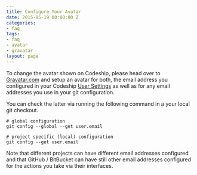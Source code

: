 ```yaml
---
title: Configure Your Avatar
date: 2015-05-19 00:00:00 Z
categories:
- faq
tags:
- faq
- avatar
- gravatar
layout: page
---
```


To change the avatar shown on Codeship, please head over to [Gravatar.com](http://en.gravatar.com/) and setup an avatar for both, the email address you configured in your Codeship [User Settings](https://codeship.com/user/edit) as well as for any email addresses you use in your git configuration.

You can check the latter via running the following command in a your local git checkout.

```shell
# global configuration
git config --global --get user.email

# project specific (local) configuration
git config --get user.email
```

Note that different projects can have different email addresses configured and that GitHub / BitBucket can have still other email addresses configured for the actions you take via their interfaces.
